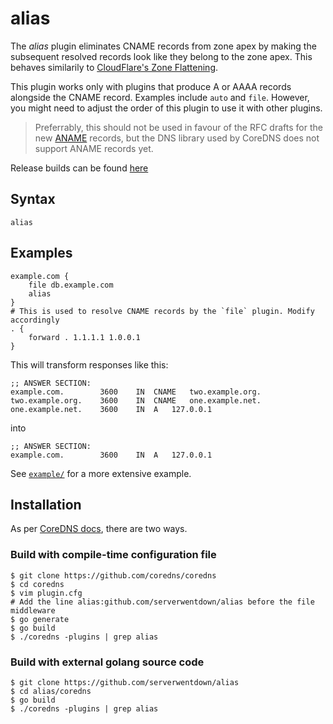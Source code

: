 
# alias

The *alias* plugin eliminates CNAME records from zone apex by making the subsequent resolved records look like they belong to the zone apex. This behaves similarily to [CloudFlare's Zone Flattening](https://support.cloudflare.com/hc/en-us/articles/200169056-CNAME-Flattening-RFC-compliant-support-for-CNAME-at-the-root).

This plugin works only with plugins that produce A or AAAA records alongside the CNAME record. Examples include `auto` and `file`. However, you might need to adjust the order of this plugin to use it with other plugins. 

> Preferrably, this should not be used in favour of the RFC drafts for the new [ANAME](https://tools.ietf.org/html/draft-ietf-dnsop-aname-00) records, but the DNS library used by CoreDNS does not support ANAME records yet. 

Release builds can be found [here](https://github.com/serverwentdown/alias/releases)

## Syntax

```
alias
```

## Examples

```
example.com {
	file db.example.com
	alias
}
# This is used to resolve CNAME records by the `file` plugin. Modify accordingly
. {
	forward . 1.1.1.1 1.0.0.1
}
```

This will transform responses like this:

```
;; ANSWER SECTION:
example.com.		3600	IN	CNAME	two.example.org.
two.example.org.	3600	IN	CNAME	one.example.net.
one.example.net.	3600	IN	A	127.0.0.1
```

into

```
;; ANSWER SECTION:
example.com.		3600	IN	A	127.0.0.1
```

See [`example/`](example/) for a more extensive example. 

## Installation

As per [CoreDNS docs](https://coredns.io/2017/07/25/compile-time-enabling-or-disabling-plugins/), there are two ways.

### Build with compile-time configuration file

```
$ git clone https://github.com/coredns/coredns
$ cd coredns
$ vim plugin.cfg
# Add the line alias:github.com/serverwentdown/alias before the file middleware
$ go generate
$ go build
$ ./coredns -plugins | grep alias
```

### Build with external golang source code

```
$ git clone https://github.com/serverwentdown/alias
$ cd alias/coredns
$ go build
$ ./coredns -plugins | grep alias
```

